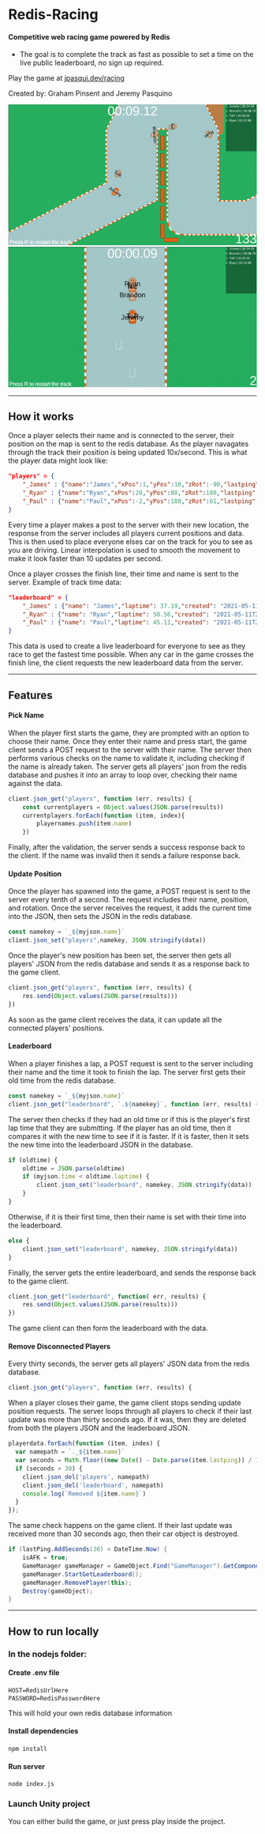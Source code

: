 # Redis-Racing

#### Competitive web racing game powered by Redis
- The goal is to complete the track as fast as possible to set a time on the live public leaderboard, no sign up required.

Play the game at [jpasqui.dev/racing](https://jpasqui.dev/racing)

Created by: Graham Pinsent and Jeremy Pasquino


![Screenshot](images/screenshot.png?raw=true)
![Preview Gif](images/preview.gif?raw=true)

-------------
## How it works

Once a player selects their name and is connected to the server, their position on the map is sent to the redis database. As the player navagates through the track their position is being updated 10x/second. This is what the player data might look like: 
```json
"players" = {
    "_James" : {"name":"James","xPos":1,"yPos":10,"zRot":-90,"lastping": "2021-05-11T21:44:11.640Z"},
    "_Ryan" : {"name":"Ryan","xPos":20,"yPos":80,"zRot":180,"lastping": "2021-05-11T21:45:11.790Z"},
    "_Paul" : {"name":"Paul","xPos":-2,"yPos":180,"zRot":61,"lastping": "2021-05-11T21:45:15.110Z"}
}
```
Every time a player makes a post to the server with their new location, the response from the server includes all players current positions and data. This is then used to place everyone elses car on the track for you to see as you are driving. Linear interpolation is used to smooth the movement to make it look faster than 10 updates per second. 

Once a player crosses the finish line, their time and name is sent to the server. Example of track time data:

```json
"leaderboard" = {
    "_James" : {"name": "James","laptime": 37.19,"created": "2021-05-11T21:56:55.440Z"},
    "_Ryan" : {"name": "Ryan","laptime": 50.56,"created": "2021-05-11T21:57:35.220Z"},
    "_Paul" : {"name": "Paul","laptime": 45.11,"created": "2021-05-11T21:58:51.120Z"}
}
```
This data is used to create a live leaderboard for everyone to see as they race to get the fastest time possible. When any car in the game crosses the finish line, the client requests the new leaderboard data from the server. 

--------

## Features

#### Pick Name
When the player first starts the game, they are prompted with an option to choose their name. Once they enter their name and press start, the game client sends a POST request to the server with their name. The server then performs various checks on the name to validate it, including checking if the name is already taken. The server gets all players' json from the redis database and pushes it into an array to loop over, checking their name against the data.
```javascript
client.json_get("players", function (err, results) {
    const currentplayers = Object.values(JSON.parse(results))
    currentplayers.forEach(function (item, index){
        playernames.push(item.name)
    })
```
Finally, after the validation, the server sends a success response back to the client. If the name was invalid then it sends a failure response back.

#### Update Position

Once the player has spawned into the game, a POST request is sent to the server every tenth of a second. The request includes their name, position, and rotation. Once the server receives the request, it adds the current time into the JSON, then sets the JSON in the redis database.
```javascript
const namekey = `_${myjson.name}`
client.json_set("players",namekey, JSON.stringify(data))
```
Once the player's new position has been set, the server then gets all players' JSON from the redis database and sends it as a response back to the game client.
```javascript
client.json_get("players", function (err, results) {
    res.send(Object.values(JSON.parse(results)))
})
```
As soon as the game client receives the data, it can update all the connected players' positions.

#### Leaderboard

When a player finishes a lap, a POST request is sent to the server including their name and the time it took to finish the lap. The server first gets their old time from the redis database.
```javascript
const namekey = `_${myjson.name}`
client.json_get("leaderboard", `.${namekey}`, function (err, results) {
```
The server then checks if they had an old time or if this is the player's first lap time that they are submitting. If the player has an old time, then it compares it with the new time to see if it is faster. If it is faster, then it sets the new time into the leaderboard JSON in the database.
```javascript
if (oldtime) {
    oldtime = JSON.parse(oldtime)
    if (myjson.time < oldtime.laptime) {
        client.json_set("leaderboard", namekey, JSON.stringify(data))
    }
}
```
Otherwise, if it is their first time, then their name is set with their time into the leaderboard.
```javascript
else {
    client.json_set("leaderboard", namekey, JSON.stringify(data))
}
```
Finally, the server gets the entire leaderboard, and sends the response back to the game client.
```javascript
client.json_get("leaderboard", function( err, results) {
    res.send(Object.values(JSON.parse(results)))
})
```
The game client can then form the leaderboard with the data.

#### Remove Disconnected Players

Every thirty seconds, the server gets all players' JSON data from the redis database.
```javascript
client.json_get("players", function (err, results) {
```
When a player closes their game, the game client stops sending update position requests. The server loops through all players to check if their last update was more than thirty seconds ago. If it was, then they are deleted from both the players JSON and the leaderboard JSON.
```javascript
playerdata.forEach(function (item, index) {
  var namepath = `._${item.name}`
  var seconds = Math.floor((new Date() - Date.parse(item.lastping)) / 1000);
  if (seconds > 30) {
    client.json_del('players', namepath)
    client.json_del('leaderboard', namepath)
    console.log(`Removed ${item.name}`)
  }
});
```
The same check happens on the game client. If their last update was received more than 30 seconds ago, then their car object is destroyed.
```C#
if (lastPing.AddSeconds(30) < DateTime.Now) {
    isAFK = true;
    GameManager gameManager = GameObject.Find("GameManager").GetComponent<GameManager>();
    gameManager.StartGetLeaderboard();
    gameManager.RemovePlayer(this);
    Destroy(gameObject);
}
```

---------

## How to run locally

### In the nodejs folder:

#### Create .env file
```
HOST=RedisUrlHere
PASSWORD=RedisPasswordHere
```
This will hold your own redis database information

#### Install dependencies
```
npm install
```
#### Run server
``` 
node index.js
```
### Launch Unity project

You can either build the game, or just press play inside the project.
